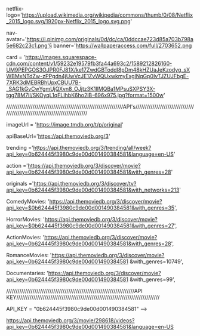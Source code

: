netflix-logo='https://upload.wikimedia.org/wikipedia/commons/thumb/0/08/Netflix_2015_logo.svg/1920px-Netflix_2015_logo.svg.png'

nav-avatar='https://i.pinimg.com/originals/0d/dc/ca/0ddccae723d85a703b798a5e682c23c1.png'§
banner='https://wallpaperaccess.com/full/2703652.png

 card = 'https://images.squarespace-cdn.com/content/v1/59232e19579fb3fa44a693c2/1589212826160-UM9PEPGOS3OJPR0FJ81X/ke17ZwdGBToddI8pDm48kHZUaJeKzodyg_sXWBMxNTdZw-zPPgdn4jUwVcJE1ZvWQUxwkmyExglNqGp0IvTJZUJFbgE-7XRK3dMEBRBhUpxCBUU7B-_SAG1kGvCwYgmUjQXvn8_OJjtz3K1llMQBa1MPsuSXPSY3X-tgg78M7lI/SKOyqL1qFLIhbK6ho2lB-696x975.jpg?format=1500w'

//////////////////////////////////////////////////////////////API's//////////////////////////////////////////////////////////////////////////

imageUrl = 'https://image.tmdb.org/t/p/original'

apiBaseUrl='https://api.themoviedb.org/3'

trending ='https://api.themoviedb.org/3/trending/all/week?api_key=0b624445f3980c9de00d001490384581&language=en-US'

action ='https://api.themoviedb.org/3/discover/movie?api_key=0b624445f3980c9de00d001490384581&with_genres=28'

originals ='https://api.themoviedb.org/3/discover/tv?api_key=0b624445f3980c9de00d001490384581&with_networks=213' 

ComedyMovies: 'https://api.themoviedb.org/3/discover/movie?api_key=$0b624445f3980c9de00d001490384581&with_genres=35',

HorrorMovies: 'https://api.themoviedb.org/3/discover/movie?api_key=$0b624445f3980c9de00d001490384581&with_genres=27',

ActionMovies: 'https://api.themoviedb.org/3/discover/movie?api_key=0b624445f3980c9de00d001490384581&with_genres=28', 

RomanceMovies: 'https://api.themoviedb.org/3/discover/movie?api_key=0b624445f3980c9de00d001490384581
&with_genres=10749',

Documentaries: 'https://api.themoviedb.org/3/discover/movie?api_key=0b624445f3980c9de00d001490384581
&with_genres=99',

////////////////////////////////////////////////////////////////////API KEY////////////////////////////////////////////////////////////////////////////

 API_KEY = "0b624445f3980c9de00d001490384581" -->

<!-- 
example api req

https://api.themoviedb.org/3/movie/550?api_key=0b624445f3980c9de00d001490384581

imageUrl = 'https://image.tmdb.org/t/p/original'

apiBaseUrl='https://api.themoviedb.org/3' -->

https://api.themoviedb.org/3/movie/298618/videos?api_key=0b624445f3980c9de00d001490384581&language=en-US